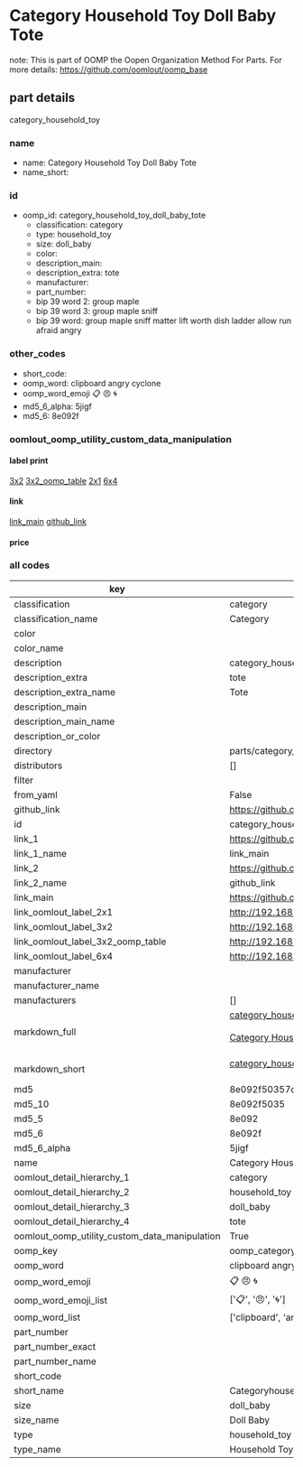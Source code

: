 # Category Household Toy Doll Baby Tote  

note: This is part of OOMP the Oopen Organization Method For Parts. For more details: https://github.com/oomlout/oomp_base

##  part details



category_household_toy

### name
* name: Category Household Toy Doll Baby Tote
* name_short: 
### id
* oomp_id: category_household_toy_doll_baby_tote
  * classification: category
  * type: household_toy
  * size: doll_baby
  * color: 
  * description_main: 
  * description_extra: tote
  * manufacturer: 
  * part_number: 
  * bip 39 word 2: group maple
  * bip 39 word 3: group maple sniff
  * bip 39 word: group maple sniff matter lift worth dish ladder allow run afraid angry

### other_codes
* short_code: 
* oomp_word: clipboard angry cyclone
* oomp_word_emoji :clipboard: :angry: :cyclone:
* md5_6_alpha: 5jigf
* md5_6: 8e092f






### oomlout_oomp_utility_custom_data_manipulation
#### label print
[3x2](http://192.168.1.245:1112/?label=oomp%205jigf)
[3x2_oomp_table](http://192.168.1.107:1112/?label=oomp%205jigf)
[2x1](http://192.168.1.242:1112/?label=oomp%205jigf)
[6x4](http://192.168.1.55:1112/?label=oomp%205jigf)    

#### link

[link_main](https://github.com/oomlout/oomlout_oomp_current_version_messy/tree/main/parts/category_household_toy_doll_baby_tote) [github_link](https://github.com/oomlout/oomlout_oomp_part_src/tree/main/parts/category_household_toy_doll_baby_tote)                             

#### price







### all codes 
| key | value |  
| --- | --- |  
| classification | category |  
| classification_name | Category |  
| color |  |  
| color_name |  |  
| description | category_household_toy |  
| description_extra | tote |  
| description_extra_name | Tote |  
| description_main |  |  
| description_main_name |  |  
| description_or_color |   |  
| directory | parts/category_household_toy_doll_baby_tote |  
| distributors | [] |  
| filter |  |  
| from_yaml | False |  
| github_link | https://github.com/oomlout/oomlout_oomp_part_src/tree/main/parts/category_household_toy_doll_baby_tote |  
| id | category_household_toy_doll_baby_tote |  
| link_1 | https://github.com/oomlout/oomlout_oomp_current_version_messy/tree/main/parts/category_household_toy_doll_baby_tote |  
| link_1_name | link_main |  
| link_2 | https://github.com/oomlout/oomlout_oomp_part_src/tree/main/parts/category_household_toy_doll_baby_tote |  
| link_2_name | github_link |  
| link_main | https://github.com/oomlout/oomlout_oomp_current_version_messy/tree/main/parts/category_household_toy_doll_baby_tote |  
| link_oomlout_label_2x1 | http://192.168.1.242:1112/?label=oomp%205jigf |  
| link_oomlout_label_3x2 | http://192.168.1.245:1112/?label=oomp%205jigf |  
| link_oomlout_label_3x2_oomp_table | http://192.168.1.107:1112/?label=oomp%205jigf |  
| link_oomlout_label_6x4 | http://192.168.1.55:1112/?label=oomp%205jigf |  
| manufacturer |  |  
| manufacturer_name |  |  
| manufacturers | [] |  
| markdown_full | [category_household_toy_doll_baby_tote](https://github.com/oomlout/oomlout_oomp_current_version_messy/tree/main/parts/category_household_toy_doll_baby_tote)<br>[](https://github.com/oomlout/oomlout_oomp_current_version_messy/tree/main/parts/category_household_toy_doll_baby_tote)<br>[Category Household Toy Doll Baby Tote](https://github.com/oomlout/oomlout_oomp_current_version_messy/tree/main/parts/category_household_toy_doll_baby_tote)<br><br> |  
| markdown_short | [category_household_toy_doll_baby_tote](https://github.com/oomlout/oomlout_oomp_current_version_messy/tree/main/parts/category_household_toy_doll_baby_tote)<br><br> |  
| md5 | 8e092f50357c67e7f7c0b8959ae1e337 |  
| md5_10 | 8e092f5035 |  
| md5_5 | 8e092 |  
| md5_6 | 8e092f |  
| md5_6_alpha | 5jigf |  
| name | Category Household Toy Doll Baby Tote |  
| oomlout_detail_hierarchy_1 | category |  
| oomlout_detail_hierarchy_2 | household_toy |  
| oomlout_detail_hierarchy_3 | doll_baby |  
| oomlout_detail_hierarchy_4 | tote |  
| oomlout_oomp_utility_custom_data_manipulation | True |  
| oomp_key | oomp_category_household_toy_doll_baby_tote |  
| oomp_word | clipboard angry cyclone |  
| oomp_word_emoji | :clipboard: :angry: :cyclone: |  
| oomp_word_emoji_list | [':clipboard:', ':angry:', ':cyclone:'] |  
| oomp_word_list | ['clipboard', 'angry', 'cyclone'] |  
| part_number |  |  
| part_number_exact |  |  
| part_number_name |  |  
| short_code |  |  
| short_name | Categoryhouseholdtoy |  
| size | doll_baby |  
| size_name | Doll Baby |  
| type | household_toy |  
| type_name | Household Toy |  
